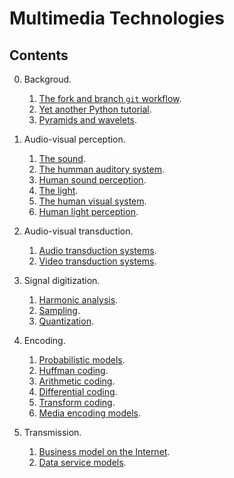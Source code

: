 # Multimedia Technologies

## Contents

0. Backgroud.
   1. [The fork and branch `git` workflow](https://github.com/vicente-gonzalez-ruiz/fork_and_branch_git_workflow).
   2. [Yet another Python tutorial](https://github.com/vicente-gonzalez-ruiz/YAPT).
   3. [Pyramids and wavelets](https://cdn.rawgit.com/vicente-gonzalez-ruiz/pyramids-and-wavelets/master/index.html).
   
1. Audio-visual perception.
	1. [The sound](https://cdn.rawgit.com/vicente-gonzalez-ruiz/The_Sound/master/index.html).
    2. [The humman auditory system](https://cdn.rawgit.com/vicente-gonzalez-ruiz/The_Human_Auditory_System/master/index.html).
    3. [Human sound perception](https://cdn.rawgit.com/vicente-gonzalez-ruiz/Human_Sound_Perception/master/index.html).
    4. [The light](https://cdn.rawgit.com/vicente-gonzalez-ruiz/the_light/master/index.html).
    5. [The human visual system](https://cdn.rawgit.com/vicente-gonzalez-ruiz/the_human_visual_system/master/index.html).
    6. [Human light perception](https://cdn.rawgit.com/vicente-gonzalez-ruiz/Human_Light_Perception/master/index.html).

2. Audio-visual transduction.
    1. [Audio transduction systems](https://cdn.rawgit.com/vicente-gonzalez-ruiz/audio_transduction_systems/master/index.html).
    2. [Video transduction systems](https://cdn.rawgit.com/vicente-gonzalez-ruiz/video_transduction_systems/master/index.html).

3. Signal digitization.
    1. [Harmonic analysis](https://cdn.rawgit.com/vicente-gonzalez-ruiz/harmonic_analysis/master/index.html).
    2. [Sampling](https://cdn.rawgit.com/vicente-gonzalez-ruiz/sampling/master/index.html).
    3. [Quantization](https://cdn.rawgit.com/vicente-gonzalez-ruiz/quantization/master/index.html).
	
4. Encoding.
   1. [Probabilistic models](https://cdn.rawgit.com/vicente-gonzalez-ruiz/Probabilistic_Models/master/index.html).
   2. [Huffman coding](https://rawgit.com/vicente-gonzalez-ruiz/Huffman_Coding/master/index.html).
   3. [Arithmetic coding](https://cdn.rawgit.com/vicente-gonzalez-ruiz/Arithmetic_Coding/master/index.html).
   4. [Differential coding](https://cdn.rawgit.com/vicente-gonzalez-ruiz/differential_coding/master/index.html).
   5. [Transform coding](https://cdn.rawgit.com/vicente-gonzalez-ruiz/transform_coding/master/index.html).
   6. [Media encoding models](https://cdn.rawgit.com/vicente-gonzalez-ruiz/media_encoding_models/master/index.html).
   
5. Transmission.
   1. [Business model on the Internet](https://cdn.rawgit.com/vicente-gonzalez-ruiz/Intenet_business_model/master/index.html).
   2. [Data service models](https://cdn.rawgit.com/vicente-gonzalez-ruiz/data_service_models/master/index.html).
   
